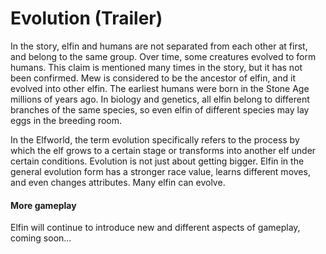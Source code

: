 # Evolution (Trailer)

In the story, elfin and humans are not separated from each other at first, and belong to the same group. Over time, some creatures evolved to form humans. This claim is mentioned many times in the story, but it has not been confirmed. Mew is considered to be the ancestor of elfin, and it evolved into other elfin. The earliest humans were born in the Stone Age millions of years ago. In biology and genetics, all elfin belong to different branches of the same species, so even elfin of different species may lay eggs in the breeding room.

In the Elfworld, the term evolution specifically refers to the process by which the elf grows to a certain stage or transforms into another elf under certain conditions. Evolution is not just about getting bigger. Elfin in the general evolution form has a stronger race value, learns different moves, and even changes attributes. Many elfin can evolve.

#### More gameplay

Elfin will continue to introduce new and different aspects of gameplay, coming soon...
